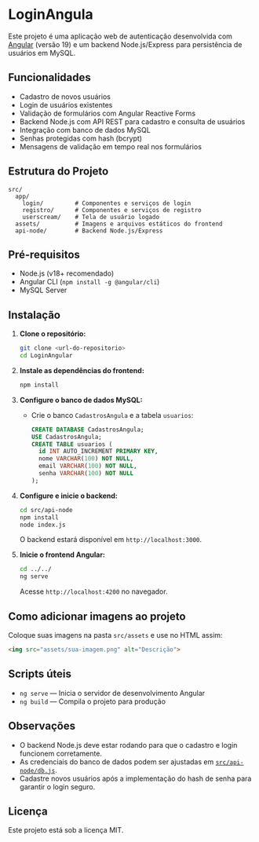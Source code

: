# LoginAngula

Este projeto é uma aplicação web de autenticação desenvolvida com [Angular](https://angular.io/) (versão 19) e um backend Node.js/Express para persistência de usuários em MySQL.

## Funcionalidades

- Cadastro de novos usuários
- Login de usuários existentes
- Validação de formulários com Angular Reactive Forms
- Backend Node.js com API REST para cadastro e consulta de usuários
- Integração com banco de dados MySQL
- Senhas protegidas com hash (bcrypt)
- Mensagens de validação em tempo real nos formulários

## Estrutura do Projeto

```
src/
  app/
    login/         # Componentes e serviços de login
    registro/      # Componentes e serviços de registro
    userscream/    # Tela de usuário logado
  assets/          # Imagens e arquivos estáticos do frontend
  api-node/        # Backend Node.js/Express
```

## Pré-requisitos

- Node.js (v18+ recomendado)
- Angular CLI (`npm install -g @angular/cli`)
- MySQL Server

## Instalação

1. **Clone o repositório:**
   ```bash
   git clone <url-do-repositorio>
   cd LoginAngular
   ```

2. **Instale as dependências do frontend:**
   ```bash
   npm install
   ```

3. **Configure o banco de dados MySQL:**
   - Crie o banco `CadastrosAngula` e a tabela `usuarios`:
     ```sql
     CREATE DATABASE CadastrosAngula;
     USE CadastrosAngula;
     CREATE TABLE usuarios (
       id INT AUTO_INCREMENT PRIMARY KEY,
       nome VARCHAR(100) NOT NULL,
       email VARCHAR(100) NOT NULL,
       senha VARCHAR(100) NOT NULL
     );
     ```

4. **Configure e inicie o backend:**
   ```bash
   cd src/api-node
   npm install
   node index.js
   ```
   O backend estará disponível em `http://localhost:3000`.

5. **Inicie o frontend Angular:**
   ```bash
   cd ../../
   ng serve
   ```
   Acesse `http://localhost:4200` no navegador.

## Como adicionar imagens ao projeto

Coloque suas imagens na pasta `src/assets` e use no HTML assim:
```html
<img src="assets/sua-imagem.png" alt="Descrição">
```

## Scripts úteis

- `ng serve` — Inicia o servidor de desenvolvimento Angular
- `ng build` — Compila o projeto para produção



## Observações

- O backend Node.js deve estar rodando para que o cadastro e login funcionem corretamente.
- As credenciais do banco de dados podem ser ajustadas em [`src/api-node/db.js`](src/api-node/db.js).
- Cadastre novos usuários após a implementação do hash de senha para garantir o login seguro.

## Licença

Este projeto está sob a licença MIT.
